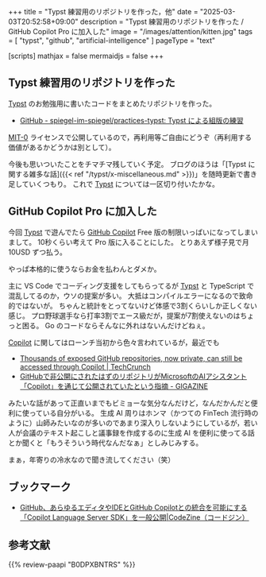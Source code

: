 +++
title = "Typst 練習用のリポジトリを作った，他"
date =  "2025-03-03T20:52:58+09:00"
description = "Typst 練習用のリポジトリを作った / GitHub Copilot Pro に加入した"
image = "/images/attention/kitten.jpg"
tags = [ "typst", "github", "artificial-intelligence" ]
pageType = "text"

[scripts]
  mathjax = false
  mermaidjs = false
+++

## Typst 練習用のリポジトリを作った

[Typst] のお勉強用に書いたコードをまとめたリポジトリを作った。

- [GitHub - spiegel-im-spiegel/practices-typst: Typst による組版の練習](https://github.com/spiegel-im-spiegel/practices-typst)

[MIT-0](https://spdx.org/licenses/MIT-0.html "MIT No Attribution | Software Package Data Exchange (SPDX)") ライセンスで公開しているので，再利用等ご自由にどうぞ（再利用する価値があるかどうかは別として）。

今後も思いついたことをチマチマ残していく予定。
ブログのほうは「[Typst に関する雑多な話]({{< ref "/typst/x-miscellaneous.md" >}})」を随時更新で書き足していくつもり。
これで [Typst] については一区切り付いたかな。

## GitHub Copilot Pro に加入した

今回 [Typst] で遊んでたら [GitHub Copilot] Free 版の制限いっぱいになってしまいまして。
10秒くらい考えて Pro 版に入ることにした。
とりあえず様子見で月 10USD ずつ払う。

やっぱ本格的に使うならお金を払わんとダメか。

主に VS Code でコーディング支援をしてもらってるが [Typst] と TypeScript で混乱してるのか，ウソの提案が多い。
大抵はコンパイルエラーになるので致命的ではないが。
ちゃんと統計をとってないけど体感で3割くらいしか正しくない感じ。
プロ野球選手なら打率3割でエース級だが，提案が7割使えないのはちょっと困る。
Go のコードならそんなに外れはないんだけどねぇ。

[Copilot][GitHub Copilot] に関してはローンチ当初から色々言われているが，最近でも

- [Thousands of exposed GitHub repositories, now private, can still be accessed through Copilot | TechCrunch](https://techcrunch.com/2025/02/26/thousands-of-exposed-github-repositories-now-private-can-still-be-accessed-through-copilot/)
- [GitHubで非公開にされたはずのリポジトリがMicrosoftのAIアシスタント「Copilot」を通じて公開されていたという指摘 - GIGAZINE](https://gigazine.net/news/20250303-github-private-repositories-accessed-copilot/)

みたいな話があって正直いまでもビミョーな気分なんだけど，なんだかんだと便利に使っている自分がいる。
生成 AI 周りはホンマ（かつての FinTech 流行時のように）山師みたいなのが多いのであまり深入りしないようにしているが，若い人が会議のテキスト起こしと議事録を作成するのに生成 AI を便利に使ってる話とか聞くと「もうそういう時代なんだなぁ」としみじみする。

まぁ，年寄りの冷水なので聞き流してください（笑）

## ブックマーク

- [GitHub、あらゆるエディタやIDEとGitHub Copilotとの統合を可能にする「Copilot Language Server SDK」を一般公開|CodeZine（コードジン）](https://codezine.jp/article/detail/20981)

[Typst]: https://typst.app/ "Typst: Compose papers faster"
[GitHub Copilot]: https://github.com/features/copilot "GitHub Copilot · Your AI pair programmer"

## 参考文献

{{% review-paapi "B0DPXBNTRS" %}} <!-- Typst完全入門-->
